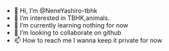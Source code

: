 - 👋 Hi, I’m @NeneYashiro-tbhk
- 👀 I’m interested in TBHK,animals.
- 🌱 I’m currently learning nothing for now
- 💞️ I’m looking to collaborate on github
- 📫 How to reach me I wanna keep it private for now

<!---
NeneYashiro-tbhk/NeneYashiro-tbhk is a ✨ special ✨ 
